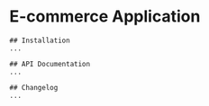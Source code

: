# E-commerce Application

    ## Installation
    ...

    ## API Documentation
    ...

    ## Changelog
    ...

